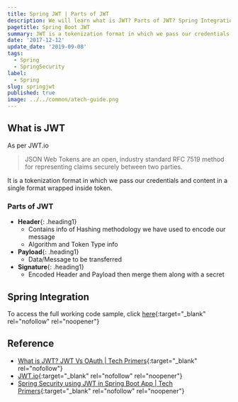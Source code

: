 ```yaml
---
title: Spring JWT | Parts of JWT
description: We will learn what is JWT? Parts of JWT? Spring Integration of JWT.
pagetitle: Spring Boot JWT
summary: JWT is a tokenization format in which we pass our credentials and content in a single format wrapped inside token.
date: '2017-12-12'
update_date: '2019-09-08'
tags:
  - Spring
  - SpringSecurity
label:
  - Spring
slug: springjwt
published: true
image: ../../common/atech-guide.png
---
```


## What is JWT

As per JWT.io  
> JSON Web Tokens are an open, industry standard RFC 7519 method for representing claims securely between two parties.

It is a tokenization format in which we pass our credentials and content in a single format wrapped inside token.  

### Parts of JWT

- **Header**{: .heading1}
  - Contains info of Hashing methodology we have used to encode our message
  - Algorithm and Token Type info
- **Payload**{: .heading1}
  - Data/Message to be transferred
- **Signature**{: .heading1}
  - Encoded Header and Payload then merge them along with a secret
  
## Spring Integration

To access the full working code sample, click [here](https://github.com/atechguide/springboot-blog/tree/master/jwt){:target="_blank" rel="nofollow" rel="noopener"}

## Reference
- [What is JWT? JWT Vs OAuth | Tech Primers](https://www.youtube.com/watch?v=muRr4dImv1k){:target="_blank" rel="nofollow"}  
- [JWT.io](https://jwt.io/){:target="_blank" rel="nofollow" rel="noopener"}  
- [Spring Security using JWT in Spring Boot App | Tech Primers](https://www.youtube.com/watch?v=-HYrUs1ZCLI){:target="_blank" rel="nofollow" rel="noopener"}
